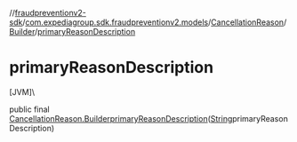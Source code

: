 //[fraudpreventionv2-sdk](../../../../index.md)/[com.expediagroup.sdk.fraudpreventionv2.models](../../index.md)/[CancellationReason](../index.md)/[Builder](index.md)/[primaryReasonDescription](primary-reason-description.md)

# primaryReasonDescription

[JVM]\

public final [CancellationReason.Builder](index.md)[primaryReasonDescription](primary-reason-description.md)([String](https://docs.oracle.com/javase/8/docs/api/java/lang/String.html)primaryReasonDescription)

